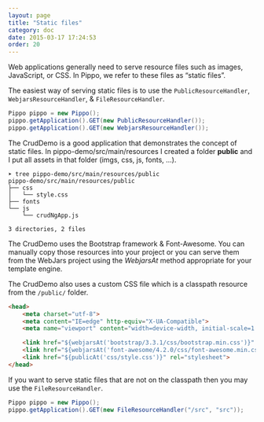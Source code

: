 ```yaml
---
layout: page
title: "Static files"
category: doc
date: 2015-03-17 17:24:53
order: 20
---
```


Web applications generally need to serve resource files such as images, JavaScript, or CSS. In Pippo, we refer to these files as “static files”.

The easiest way of serving static files is to use the `PublicResourceHandler`, `WebjarsResourceHandler`, & `FileResourceHandler`.

```java
Pippo pippo = new Pippo();
pippo.getApplication().GET(new PublicResourceHandler());
pippo.getApplication().GET(new WebjarsResourceHandler());
```

The CrudDemo is a good application that demonstrates the concept of static files. In pippo-demo/src/main/resources I created a folder __public__ and I put all assets in that folder (imgs, css, js, fonts, ...).

```
➤ tree pippo-demo/src/main/resources/public
pippo-demo/src/main/resources/public
├── css
│   └── style.css
├── fonts
└── js
    └── crudNgApp.js

3 directories, 2 files
```

The CrudDemo uses the Bootstrap framework & Font-Awesome. You can manually copy those resources into your project or you can serve them from the WebJars project using the *WebjarsAt* method appropriate for your template engine.

The CrudDemo also uses a custom CSS file which is a classpath resource from the `/public/` folder.

```html
<head>
    <meta charset="utf-8">
    <meta content="IE=edge" http-equiv="X-UA-Compatible">
    <meta name="viewport" content="width=device-width, initial-scale=1.0">

    <link href="${webjarsAt('bootstrap/3.3.1/css/bootstrap.min.css')}" rel="stylesheet">
    <link href="${webjarsAt('font-awesome/4.2.0/css/font-awesome.min.css')}" rel="stylesheet">
    <link href="${publicAt('css/style.css')}" rel="stylesheet">
</head>
```

If you want to serve static files that are not on the classpath then you may use the `FileResourceHandler`.

```java
Pippo pippo = new Pippo();
pippo.getApplication().GET(new FileResourceHandler("/src", "src"));
```


